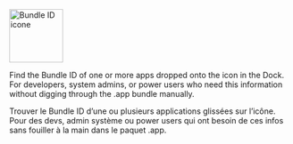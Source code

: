 
<img width="96 " height="96" alt="Bundle ID icone" src="https://github.com/user-attachments/assets/3b44e662-319e-4389-9011-96ef64d5f1c9" />

Find the Bundle ID of one or more apps dropped onto the icon in the Dock.
For developers, system admins, or power users who need this information without digging through the .app bundle manually.

Trouver le Bundle ID d’une ou plusieurs applications glissées sur l’icône.
Pour des devs, admin système ou power users qui ont besoin de ces infos sans fouiller à la main dans le paquet .app.
